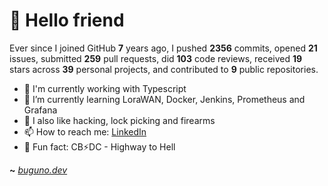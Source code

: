 # 🤖 Hello friend

Ever since I joined GitHub **7** years ago, I pushed **2356** commits, opened **21** issues, submitted **259** pull requests, did **103** code reviews, received **19** stars across **39** personal projects, and contributed to **9** public repositories.

- 🐍 I'm currently working with Typescript
- 🌱 I’m currently learning LoraWAN, Docker, Jenkins, Prometheus and Grafana
- 🔭 I also like hacking, lock picking and firearms
- 📫 How to reach me: [LinkedIn](https://www.linkedin.com/in/brunodesouzabezerra/)
- 🤡 Fun fact: CB⚡DC - Highway to Hell

**~** [_buguno.dev_](https://buguno.dev)
